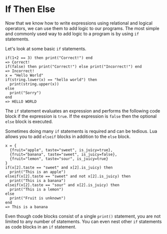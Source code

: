 If Then Else
============

Now that we know how to write expressions using relational and logical operators, we can use them to add logic to
our programs. The most simple and commonly used way to add logic to a program is by using `if` statements. 

Let's look at some basic `if` statements.

    if(1+2 == 3) then print("Correct!") end
    => Correct!
    if(false) then print("Correct!") else print("Incorrect!") end
    => Incorrect!
    x = "Hello World"
    if(string.lower(x) == "hello world") then
      print(string.upper(x))
    else
      print("Sorry")
    end
    => HELLO WORLD
    
The `if` statement evaluates an expression and performs the following code block if the expression is `true`.
If the expression is `false` then the optional `else` block is executed.

Sometimes doing many `if` statements is required and can be tedious. Lua allows you to add `elseif` 
blocks in addition to the `else` block.

    x = {
      {fruit="apple", taste="sweet", is_juicy=true},
      {fruit="banana", taste="sweet", is_juicy=false},
      {fruit="lemon", taste="sour", is_juicy=true}
    }
    if(x[2].taste == "sweet" and x[2].is_juicy) then
      print("This is an apple")
    elseif(x[2].taste == "sweet" and not x[2].is_juicy) then
      print("This is a banana")
    elseif(x[2].taste == "sour" and x[2].is_juicy) then
      print("This is a lemon")
    else
      print("Fruit is unknown")
    end
    => This is a banana

Even though code blocks consist of a single `print()` statement, you are not limited to any number of statements.
You can even nest other `if` statements as code blocks in an `if` statement.
